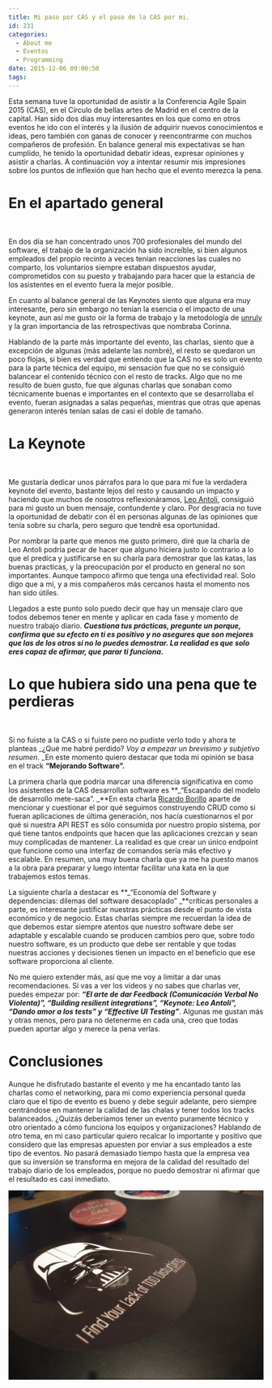 ```yaml
---
title: Mi paso por CAS y el paso de la CAS por mi.
id: 231
categories:
  - About me
  - Eventos
  - Programming
date: 2015-12-06 09:00:50
tags:
---
```


Esta semana tuve la oportunidad de asistir a la Conferencia Agile Spain 2015 (CAS), en el Círculo de bellas artes de Madrid en el centro de la capital. Han sido dos días muy interesantes en los que como en otros eventos he ido con el interés y la ilusión de adquirir nuevos conocimientos e ideas, pero también con ganas de conocer y reencontrarme con muchos compañeros de profesión. En balance general mis expectativas se han cumplido, he tenido la oportunidad debatir ideas, expresar opiniones y asistir a charlas. A continuación voy a intentar resumir mis impresiones sobre los puntos de inflexión que han hecho que el evento merezca la pena.
<!-- more -->
# En el apartado general

&nbsp;

En dos día se han concentrado unos 700 profesionales del mundo del software, el trabajo de la organización ha sido increíble, si bien algunos empleados del propio recinto a veces tenían reacciones las cuales no comparto, los voluntarios siempre estaban dispuestos ayudar, comprometidos con su puesto y trabajando para hacer que la estancia de los asistentes en el evento fuera la mejor posible.

En cuanto al balance general de las Keynotes siento que alguna era muy interesante, pero sin embargo no tenían la esencia o el impacto de una keynote, aun así me gusto oír la forma de trabajo y la metodología de [unruly](https://unruly.co/) y la gran importancia de las retrospectivas que nombraba Corinna.

Hablando de la parte más importante del evento, las charlas, siento que a excepción de algunas (más adelante las nombré), el resto se quedaron un poco flojas, si bien es verdad que entiendo que la CAS no es solo un evento para la parte técnica del equipo, mi sensación fue que no se consiguió balancear el contenido técnico con el resto de tracks. Algo que no me resulto de buen gusto, fue que algunas charlas que sonaban como técnicamente buenas e importantes en el contexto que se desarrollaba el evento, fueran asignadas a salas pequeñas, mientras que otras que apenas generaron interés tenían salas de casi el doble de tamaño.

# La Keynote

&nbsp;

Me gustaría dedicar unos párrafos para lo que para mí fue la verdadera keynote del evento, bastante lejos del resto y causando un impacto y haciendo que muchos de nosotros reflexionáramos, [Leo Antoli](https://twitter.com/lantoli), consiguió para mi gusto un buen mensaje, contundente y claro. Por desgracia no tuve la oportunidad de debatir con él en personas algunas de las opiniones que tenía sobre su charla, pero seguro que tendré esa oportunidad.

Por nombrar la parte que menos me gusto primero, diré que la charla de Leo Antoli podría pecar de hacer que alguno hiciera justo lo contrario a lo que el predica y justificarse en su charla para demostrar que las katas, las buenas practicas, y la preocupación por el producto en general no son importantes. Aunque tampoco afirmo que tenga una efectividad real. Solo digo que a mí, y a mis compañeros más cercanos hasta el momento nos han sido útiles.

Llegados a este punto solo puedo decir que hay un mensaje claro que todos debemos tener en mente y aplicar en cada fase y momento de nuestro trabajo diario. **_Cuestiona tus prácticas, pregunte un porque, confirma que su efecto en ti es positivo y no asegures que son mejores que las de los otros si no lo puedes demostrar. La realidad es que solo eres capaz de afirmar, que parar ti funciona._**

# Lo que hubiera sido una pena que te perdieras

&nbsp;

Si no fuiste a la CAS o si fuiste pero no pudiste verlo todo y ahora te planteas _¿Qué me habré perdido? _Voy a empezar un brevisimo y subjetivo resumen_. _En este momento quiero destacar que toda mi opinión se basa en el track **“Mejorando Software”.**

La primera charla que podría marcar una diferencia significativa en como los asistentes de la CAS desarrollan software es **_“Escapando del modelo de desarrollo mete-saca”. _**En esta charla [Ricardo Borillo](https://twitter.com/borillo) aparte de mencionar y cuestionar el por qué seguimos construyendo CRUD como si fueran aplicaciones de última generación, nos hacía cuestionarnos el por qué si nuestra API REST es sólo consumida por nuestro propio sistema, por qué tiene tantos endpoints que hacen que las aplicaciones crezcan y sean muy complicadas de mantener. La realidad es que crear un único endpoint que funcione como una interfaz de comandos sería más efectivo y escalable. En resumen, una muy buena charla que ya me ha puesto manos a la obra para preparar y luego intentar facilitar una kata en la que trabajemos estos temas.

La siguiente charla a destacar es **_“Economía del Software y dependencias: dilemas del software desacoplado” _**críticas personales a parte, es interesante justificar nuestras prácticas desde el punto de vista económico y de negocio. Estas charlas siempre me recuerdan la idea de que debemos estar siempre atentos que nuestro software debe ser adaptable y escalable cuando se producen cambios pero que, sobre todo nuestro software, es un producto que debe ser rentable y que todas nuestras acciones y decisiones tienen un impacto en el beneficio que ese software proporciona al cliente.

No me quiero extender más, así que me voy a limitar a dar unas recomendaciones. Si vas a ver los videos y no sabes que charlas ver, puedes empezar por: **_“El arte de dar Feedback (Comunicación Verbal No Violenta)”, “Building resilient integrations”, “Keynote: Leo Antoli”, “Dando amor a los tests” y “Effective UI Testing”_**. Algunas me gustan más y otras menos, pero para no detenerme en cada una, creo que todas pueden aportar algo y merece la pena verlas.

# Conclusiones

Aunque he disfrutado bastante el evento y me ha encantado tanto las charlas como el networking, para mí como experiencia personal queda claro que el tipo de evento es bueno y debe seguir adelante, pero siempre centrándose en mantener la calidad de las chalas y tener todos los tracks balanceados. ¿Quizás deberíamos tener un evento puramente técnico y otro orientado a cómo funciona los equipos y organizaciones? Hablando de otro tema, en mi caso particular quiero recalcar lo importante y positivo que considero que las empresas apuesten por enviar a sus empleados a este tipo de eventos. No pasará demasiado tiempo hasta que la empresa vea que su inversión se transforma en mejora de la calidad del resultado del trabajo diario de los empleados, porque no puedo demostrar ni afirmar que el resultado es casi inmediato.

[![IMG_20151206_214322](/images/2015/12/IMG_20151206_214322.jpg)](/images/2015/12/IMG_20151206_214322.jpg)